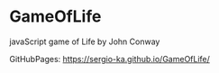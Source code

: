 # GameOfLife
javaScript game of Life by John Conway

GitHubPages: https://sergio-ka.github.io/GameOfLife/
